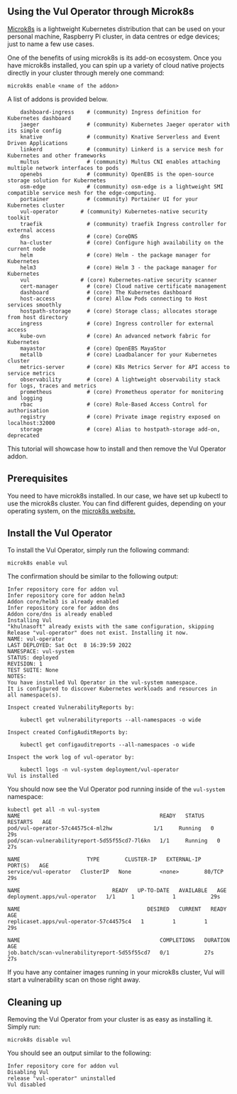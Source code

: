 ## Using the Vul Operator through Microk8s 

[Microk8s](https://microk8s.io/) is a lightweight Kubernetes distribution that can be used on your personal machine, Raspberry Pi cluster, in data centres or edge devices; just to name a few use cases.

One of the benefits of using microk8s is its add-on ecosystem. Once you have microk8s installed, you can spin up a variety of cloud native projects directly in your cluster through merely one command:

```
microk8s enable <name of the addon>
```

A list of addons is provided below.
```
    dashboard-ingress    # (community) Ingress definition for Kubernetes dashboard
    jaeger               # (community) Kubernetes Jaeger operator with its simple config
    knative              # (community) Knative Serverless and Event Driven Applications
    linkerd              # (community) Linkerd is a service mesh for Kubernetes and other frameworks
    multus               # (community) Multus CNI enables attaching multiple network interfaces to pods
    openebs              # (community) OpenEBS is the open-source storage solution for Kubernetes
    osm-edge             # (community) osm-edge is a lightweight SMI compatible service mesh for the edge-computing.
    portainer            # (community) Portainer UI for your Kubernetes cluster
    vul-operator       # (community) Kubernetes-native security toolkit
    traefik              # (community) traefik Ingress controller for external access
    dns                  # (core) CoreDNS
    ha-cluster           # (core) Configure high availability on the current node
    helm                 # (core) Helm - the package manager for Kubernetes
    helm3                # (core) Helm 3 - the package manager for Kubernetes
    vul                # (core) Kubernetes-native security scanner
    cert-manager         # (core) Cloud native certificate management
    dashboard            # (core) The Kubernetes dashboard
    host-access          # (core) Allow Pods connecting to Host services smoothly
    hostpath-storage     # (core) Storage class; allocates storage from host directory
    ingress              # (core) Ingress controller for external access
    kube-ovn             # (core) An advanced network fabric for Kubernetes
    mayastor             # (core) OpenEBS MayaStor
    metallb              # (core) Loadbalancer for your Kubernetes cluster
    metrics-server       # (core) K8s Metrics Server for API access to service metrics
    observability        # (core) A lightweight observability stack for logs, traces and metrics
    prometheus           # (core) Prometheus operator for monitoring and logging
    rbac                 # (core) Role-Based Access Control for authorisation
    registry             # (core) Private image registry exposed on localhost:32000
    storage              # (core) Alias to hostpath-storage add-on, deprecated
```

This tutorial will showcase how to install and then remove the Vul Operator addon.

## Prerequisites

You need to have microk8s installed. In our case, we have set up kubectl to use the microk8s cluster. You can find different guides, depending on your operating system, on the [microk8s website.](https://microk8s.io/tutorials)

## Install the Vul Operator 

To install the Vul Operator, simply run the following command:
```
microk8s enable vul
```

The confirmation should be similar to the following output:
```
Infer repository core for addon vul
Infer repository core for addon helm3
Addon core/helm3 is already enabled
Infer repository core for addon dns
Addon core/dns is already enabled
Installing Vul
"khulnasoft" already exists with the same configuration, skipping
Release "vul-operator" does not exist. Installing it now.
NAME: vul-operator
LAST DEPLOYED: Sat Oct  8 16:39:59 2022
NAMESPACE: vul-system
STATUS: deployed
REVISION: 1
TEST SUITE: None
NOTES:
You have installed Vul Operator in the vul-system namespace.
It is configured to discover Kubernetes workloads and resources in
all namespace(s).

Inspect created VulnerabilityReports by:

    kubectl get vulnerabilityreports --all-namespaces -o wide

Inspect created ConfigAuditReports by:

    kubectl get configauditreports --all-namespaces -o wide

Inspect the work log of vul-operator by:

    kubectl logs -n vul-system deployment/vul-operator
Vul is installed
```

You should now see the Vul Operator pod running inside of the `vul-system` namespace:
```
kubectl get all -n vul-system
NAME                                            READY   STATUS    RESTARTS   AGE
pod/vul-operator-57c44575c4-ml2hw             1/1     Running   0          29s
pod/scan-vulnerabilityreport-5d55f55cd7-7l6kn   1/1     Running   0          27s

NAME                     TYPE        CLUSTER-IP   EXTERNAL-IP   PORT(S)   AGE
service/vul-operator   ClusterIP   None         <none>        80/TCP    29s

NAME                             READY   UP-TO-DATE   AVAILABLE   AGE
deployment.apps/vul-operator   1/1     1            1           29s

NAME                                        DESIRED   CURRENT   READY   AGE
replicaset.apps/vul-operator-57c44575c4   1         1         1       29s

NAME                                            COMPLETIONS   DURATION   AGE
job.batch/scan-vulnerabilityreport-5d55f55cd7   0/1           27s        27s
```

If you have any container images running in your microk8s cluster, Vul will start a vulnerability scan on those right away. 

## Cleaning up

Removing the Vul Operator from your cluster is as easy as installing it. Simply run:
```
microk8s disable vul
```

You should see an output similar to the following:
```
Infer repository core for addon vul
Disabling Vul
release "vul-operator" uninstalled
Vul disabled
```

